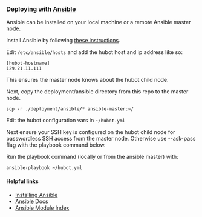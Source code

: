 ### Deploying with [Ansible](http://www.ansible.com/)

Ansible can be installed on your local machine or a remote Ansible master
node.

Install Ansible by following [these
instructions](http://docs.ansible.com/intro_installation.html).

Edit `/etc/ansible/hosts` and add the hubot host and ip address like so:

    [hubot-hostname]
    129.21.11.111

This ensures the master node knows about the hubot child node.

Next, copy the deployment/ansible directory from this repo to the master node.

    scp -r ./deployment/ansible/* ansible-master:~/

Edit the hubot configuration vars in `~/hubot.yml`

Next ensure your SSH key is configured on the hubot child node for passwordless
SSH access from the master node. Otherwise use --ask-pass flag with the playbook
command below.

Run the playbook command (locally or from the ansible master) with:

    ansible-playbook ~/hubot.yml

#### Helpful links

* [Installing Ansible](http://docs.ansible.com/intro_installation.html)
* [Ansible Docs](http://docs.ansible.com)
* [Ansible Module Index](http://docs.ansible.com/modules_by_category.html)
